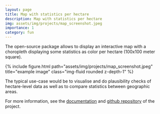 ```yaml
---
layout: page
title: Map with statistics per hectare
description: Map with statistics per hectare
img: assets/img/projects/map_screenshot.jpeg
importance: 1
category: fun
---
```


The open-source package allows to display an interactive map with a choropleth displaying some statistics as color per hectare (100x100 meter square).

{% include figure.html path="assets/img/projects/map_screenshot.jpeg" title="example image" class="img-fluid rounded z-depth-1" %}

The typical use-case would be to visualise and do plausibility checks of hectare-level data
  as well as to compare statistics between geographic areas.

For more information, see the [documentation](https://mlisovyi.github.io/map_with_stats/)
and [github repository](https://github.com/mlisovyi/map_with_stats) of the project.
